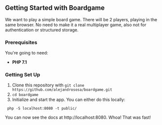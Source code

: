 Getting Started with Boardgame
------------------------------

We want to play a simple board game. There will be 2 players, playing in the same browser. 
No need to make it a real multiplayer game, also not for authentication or structured storage.

### Prerequisites

You're going to need:

 - **PHP 7.1**

### Getting Set Up

1. Clone this repository with `git clone https://github.com/alejandrososa/boardgame.git`
2. `cd boardgame`
3. Initialize and start the app. You can either do this locally:

```shell
 php -S localhost:8080 -t public/
```

You can now see the docs at http://localhost:8080. Whoa! That was fast!
